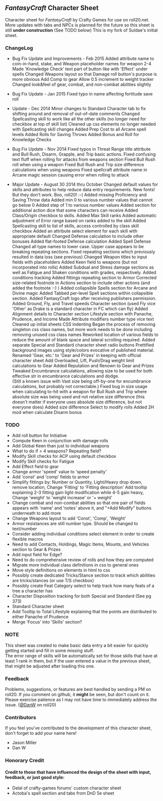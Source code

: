 ## _FantasyCraft_ Character Sheet

Character sheet for _FantasyCraft_ by Crafty Games for use on roll20.net.  More updates with tabs and NPCs is planned for the future so this sheet is still **under construction** (See TODO below)
This is my fork of Suldae's initial sheet.

### ChangeLog

* Bug Fix Update and Improvements - Feb 2015
Added attribute name to coin-in-hand, stake, and Weapon placeholder names for weapon 2-4
Made 'Knowledge Check' text part of button like with 'Effect' under spells
Changed Weapons layout so that Damage roll button's purpose is more obvious
Add Comp to gear
Allow 0.5 increment to weight tracker
Changed look&feel of gear, combat, and non-combat abilities slightly

* Bug Fix Update - Jan 2015
Fixed typo in name affecting fortitude save roll

* Update - Dec 2014
Minor changes to Standard Character tab to fix shifting around and removal of out-of-date comments
Changed Spellcasting skill to work like all the other skills (no longer need for checkbox at top of skill list)
Cleaned up css elements no longer needed with Spellcasting skill changes
Added Prep Cost to all Arcane spell levels
Added Rolls for Saving Throws
Added Bonus and Roll for Knowledge Checks

* Bug Fix Update - Nov 2014
Fixed typos in Threat Range title attribute and Bull Rush, Disarm, Grapple, and Trip basic actions.
Fixed confusing text fluff when rolling for attacks from weapons section
Fixed Bull Rush roll when using a weapon
Fixed Bull Rush and Trip size difference calculations when using weapons
Fixed spellcraft attribute name in Arcane magic session causing error when rolling to attack

* Major Update - August 30 2014 thru October 
 Changed default values for skills and attributes to help reduce data entry requirements.
 New fonts!  But they don't work.  Boo, roll20! :-(
 Added missing Proficiency and Saving Throw data
 Added min 0 to various number values that cannot go below 0
 Added step of 1 to various number values
 Added section for additional action dice that some characters can receive
 Added Class/Origin checkbox to skills.
 Added Max Skill ranks
 Added automatic adjustment of Error range based on ranks added to the skill
 Added Spellcasting skill to list of skills, access controlled by class skill checkbox
 Added an attribute select element for each skill with appropriate default
 Changed Defense calculation to include other bonuses
 Added flat-footed Defense calculation
 Added Spell Defense
 Changed all type names to lower case.  Upper case appears to be breaking repeating sections.
 Fixed repeating sections which previously resulted in data loss (see previous)
 Changed Weapon titles to input fields with placeholders
 Added Keen field to weapons (but not incorporated into rolls)
 Added Subdual and Stress damage sections as well as Fatigue and Shaken conditions with grades, respectively.
 Added conditions tracking
 Added fittings repeating section to Armor
 Corrected size-related footnote in Actions section to include other actions (and added the footnote :-) )
 Added collapsible Spells section for Arcane and Divine magic
 Added Tabbed per-level Spell sections within collapsible section.
 Added FantasyCraft logo after receiving publishers permission.
 Added Ground, Fly, and Travel speeds Character section (used Fly vice 'Other' as Drake is a standard character in FC which can fly)
 Added Alignment details to Character section
 Lifestyle section with Panache, Prudence, and Income
 Made Attribute modifiers number type vice text
 Cleaned up initial sheets CSS indenting
 Began the process of removing singleton css class names, but more work needs to be done including removing unused css class names
 Reworked location of various fields to reduce the amount of blank space and lateral scrolling required.
 Added separate Special and Standard character sheet radio buttons
 Prettified background images using style/colors evocative of published material. 
 Renamed 'Gear, etc.' to 'Gear and Prizes' in keeping with official character sheet
 Add Overloaded, Lift, Push/Drag weight limit calculations to Gear
 Added Reputation and Renown to Gear and Prizes
 Tweaked Encumbrance calculations, allowing size to be used for both effective str in encumbrance calculations and dodge.  
  (Still a known issue with Vast size being off-by-one for encumbrance calculations, but probably not correctable.)
 Fixed bug in size usage when calculating to-hit with a weapon for Bull Rush and Trip where absolute size was being used and not relative size difference (this doesn't matter if everyone uses absolute size difference, but not everyone does)
 Added size difference Select to modify rolls
 Added 2H mod when calculate Disarm bonus

### TODO

* Add roll button for Initiative
* Compute Keen in conjunction with damage rolls
* Add Global Keen than just to individual weapons
* What to do if > 4 weapons?  Repeating field?
* Modify Skill checks for ACP using default checkbox
* Modify Skill checks for Fatigue
* Add Effect field to gear
* Change armor 'speed' value to 'speed penalty'
* Add 'const' and 'comp' fields to armor
* Simplify fittings by: Number or Quantity, Light/Heavy drop down, remove location, Change 'Fitting' to 'Fitting description' 
						Add tooltip explaining 2-3 fitting gain light modification while 4-5 gain heavy, 
						Change 'weight' to 'weight increase' or '+ weight'
* Change combat and non-combat abilities so that one pair of fields appears with 'name' and 'notes' above it, and "+Add Modify" buttons underneath to add more
* Change Weapons layout to add 'Const', 'Comp', 'Weight'
* Armor resistances are still number type.  Should be changed to text/number
* Consider adding individual conditions select element in order to create flexible macros
* Need to add Contacts, Holdings, Magic Items, Mounts, and Vehicles section to Gear & Prizes
* Add input field for Edge?
* Need to do comprehensive review of rolls and how they are computed
* Migrate more individual class definitions in css to general ones
* Move style definitions on elements in html to css
* Possibly create dedicated Tricks/Stance section to track which abilities are tricks/stances (or use T/S checkbox)
* Possibly create Feat Category select to help track how many feats of a tree a character has
* Character Disposition tracking for both Special and Standard (See pg 373)
* Standard Character sheet
* Add Tooltip to Total Lifestyle explaining that the points are distributed to either Panache of Prudence
* Merge 'Focus' into 'Skills' section?

### NOTE

 This sheet was created to make basic data entry a bit easier for quickly getting started and fill in some missing stuff.  
 The error range of skills will be automatically set for those skills that have at least 1 rank in them, but if the user entered a value in the previous sheet, that might be adjusted after loading this one.
 
### Feedback

Problems, suggestions, or features are best handled by sending a PM on roll20.  If you comment on github, it **might** be seen, but don't count on it.  Please exercise patience as I may not have time to immediately address the issue.
([@DanW](https://app.roll20.net/users/256724/danw) on roll20)

### Contributors

If you feel you've contributed to the development of this character sheet, don't forget to add your name here!

* Jason Miller
* Dan W

### Honorary Credit
#### Credit to those that have influenced the design of the sheet with input, feedback, or just good style:
* Delal of crafty-games forums' custom character sheet
* Actoba's spell section and tabs from DnD 5e sheet
